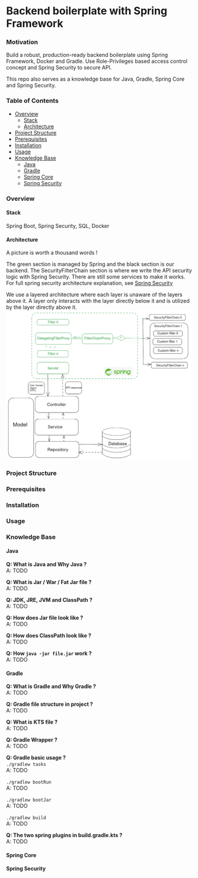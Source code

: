 # Backend boilerplate with Spring Framework

### Motivation
Build a robust, production-ready backend boilerplate using Spring Framework, 
Docker and Gradle. Use Role-Privileges based access control concept and 
Spring Security to secure API.  

This repo also serves as a knowledge base for Java, Gradle, Spring Core and
Spring Security.

### Table of Contents
- [Overview](#overview-)
  - [Stack](#stack-)
  - [Architecture](#architecture)
- [Project Structure](#project-structure-)
- [Prerequisites](#prerequisites-)
- [Installation](#installation-)
- [Usage](#usage-)
- [Knowledge Base](#knowledge-base)  
    - [Java](#java)
    - [Gradle](#gradle-)
    - [Spring Core](#spring-core)
    - [Spring Security](#spring-security)


### Overview  
#### Stack 
Spring Boot, Spring Security, SQL, Docker
#### Architecture
A picture is worth a thousand words !  

The green section is managed by Spring and the black section is our backend.
The SecurityFilterChain section is where we write the API security logic with Spring Security.
There are still some services to make it works. For full spring security 
architecture explanation, see [Spring Security](#spring-security)

We use a layered architecture where each layer is unaware of 
the layers above it. A layer only interacts with the layer 
directly below it and is utilized by the layer directly above it.
![backend-architecture](documentation/architecture.png)
### Project Structure  
### Prerequisites  
### Installation  
### Usage  
### Knowledge Base
#### Java
**Q: What is Java and Why Java ?**  
A: TODO  

**Q: What is Jar / War / Fat Jar file ?**  
A: TODO  

**Q: JDK, JRE, JVM and ClassPath ?**  
A: TODO  

**Q: How does Jar file look like ?**  
A: TODO

**Q: How does ClassPath look like ?**  
A: TODO  

**Q: How `java -jar file.jar` work ?**  
A: TODO  
#### Gradle  
**Q: What is Gradle and Why Gradle ?**  
A: TODO

**Q: Gradle file structure in project ?**  
A: TODO

**Q: What is KTS file ?**  
A: TODO  

**Q: Gradle Wrapper ?**  
A: TODO

**Q: Gradle basic usage ?**  
`./gradlew tasks`  
A: TODO  

`./gradlew bootRun`  
A: TODO  

`./gradlew bootJar`  
A: TODO  

`./gradlew build`  
A: TODO  

**Q: The two spring plugins in build.gradle.kts ?**  
A: TODO  

#### Spring Core
#### Spring Security

